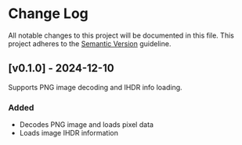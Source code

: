 # Change Log

All notable changes to this project will be documented in this file.
This project adheres to the [Semantic Version](https://semver.org/) guideline.

## [v0.1.0] - 2024-12-10

Supports PNG image decoding and IHDR info loading.

### Added

- Decodes PNG image and loads pixel data
- Loads image IHDR information
